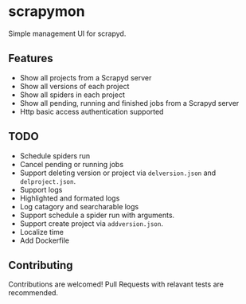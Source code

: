 # scrapymon

Simple management UI for scrapyd.

## Features

- Show all projects from a Scrapyd server
- Show all versions of each project
- Show all spiders in each project
- Show all pending, running and finished jobs from a Scrapyd server
- Http basic access authentication supported

## TODO

- Schedule spiders run
- Cancel pending or running jobs
- Support deleting version or project via ```delversion.json``` and ```delproject.json```.
- Support logs
- Highlighted and formated logs
- Log catagory and searcharable logs
- Support schedule a spider run with arguments.
- Support create project via ```addversion.json```.
- Localize time
- Add Dockerfile

## Contributing

Contributions are welcomed! Pull Requests with relavant tests are recommended.
